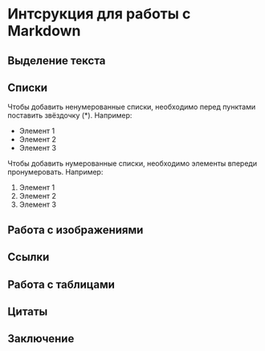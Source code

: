 # Интсрукция для работы с Markdown

## Выделение текста

## Списки 

Чтобы добавить ненумерованные списки, необходимо перед пунктами поставить звёздочку (*). Например:
* Элемент 1
* Элемент 2
* Элемент 3

Чтобы добавить нумерованные списки, необходимо элементы впереди пронумеровать. Например:
1. Элемент 1
2. Элемент 2
3. Элемент 3


## Работа с изображениями

## Ссылки

## Работа с таблицами

## Цитаты

## Заключение